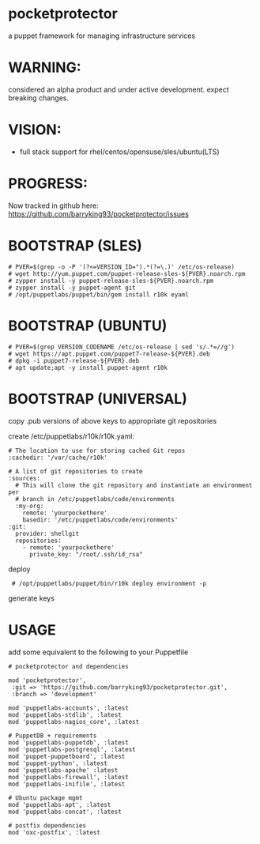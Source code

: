 # pocketprotector

a puppet framework for managing infrastructure services

# WARNING:
considered an alpha product and under active development.  expect breaking changes.

# VISION:
- full stack support for rhel/centos/opensuse/sles/ubuntu(LTS)

# PROGRESS:
Now tracked in github here:  <https://github.com/barryking93/pocketprotector/issues>

# BOOTSTRAP (SLES)
```
# PVER=$(grep -o -P '(?<=VERSION_ID=").*(?=\.)' /etc/os-release)
# wget http://yum.puppet.com/puppet-release-sles-${PVER}.noarch.rpm
# zypper install -y puppet-release-sles-${PVER}.noarch.rpm
# zypper install -y puppet-agent git
# /opt/puppetlabs/puppet/bin/gem install r10k eyaml
```
# BOOTSTRAP (UBUNTU)
```
# PVER=$(grep VERSION_CODENAME /etc/os-release | sed 's/.*=//g')
# wget https://apt.puppet.com/puppet7-release-${PVER}.deb
# dpkg -i puppet7-release-${PVER}.deb
# apt update;apt -y install puppet-agent r10k
```
# BOOTSTRAP (UNIVERSAL)
copy .pub versions of above keys to appropriate git repositories

create /etc/puppetlabs/r10k/r10k.yaml:
```
# The location to use for storing cached Git repos
:cachedir: '/var/cache/r10k'

# A list of git repositories to create
:sources:
  # This will clone the git repository and instantiate an environment per
  # branch in /etc/puppetlabs/code/environments
  :my-org:
    remote: 'yourpockethere'
    basedir: '/etc/puppetlabs/code/environments'
:git:
  provider: shellgit
  repositories:
    - remote: 'yourpockethere'
      private_key: "/root/.ssh/id_rsa"
```
deploy
```
 # /opt/puppetlabs/puppet/bin/r10k deploy environment -p
```

generate keys


# USAGE
add some equivalent to the following to your Puppetfile
```
# pocketprotector and dependencies

mod 'pocketprotector',
 :git => 'https://github.com/barryking93/pocketprotector.git',
 :branch => 'development'

mod 'puppetlabs-accounts', :latest
mod 'puppetlabs-stdlib', :latest
mod 'puppetlabs-nagios_core', :latest

# PuppetDB + requirements
mod 'puppetlabs-puppetdb', :latest
mod 'puppetlabs-postgresql', :latest
mod 'puppet-puppetboard', :latest
mod 'puppet-python', :latest
mod 'puppetlabs-apache' :latest
mod 'puppetlabs-firewall', :latest
mod 'puppetlabs-inifile', :latest

# Ubuntu package mgmt
mod 'puppetlabs-apt', :latest
mod 'puppetlabs-concat', :latest

# postfix dependencies
mod 'oxc-postfix', :latest
```
